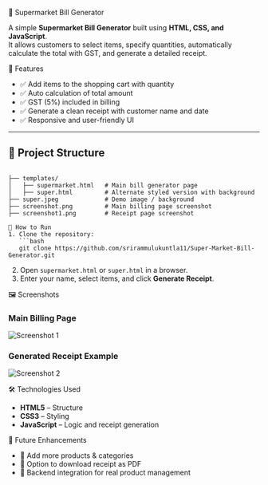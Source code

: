 🛒 Supermarket Bill Generator

A simple **Supermarket Bill Generator** built using **HTML, CSS, and JavaScript**.  
It allows customers to select items, specify quantities, automatically calculate the total with GST, and generate a detailed receipt.

📌 Features
- ✅ Add items to the shopping cart with quantity  
- ✅ Auto calculation of total amount  
- ✅ GST (5%) included in billing  
- ✅ Generate a clean receipt with customer name and date  
- ✅ Responsive and user-friendly UI  

---

## 📂 Project Structure
```

├── templates/
│   ├── supermarket.html   # Main bill generator page
│   ├── super.html         # Alternate styled version with background
├── super.jpeg             # Demo image / background
├── screenshot.png         # Main billing page screenshot
├── screenshot1.png        # Receipt page screenshot

🚀 How to Run
1. Clone the repository:
   ```bash
   git clone https://github.com/srirammulukuntla11/Super-Market-Bill-Generator.git
````
2. Open `supermarket.html` or `super.html` in a browser.
3. Enter your name, select items, and click **Generate Receipt**.

🖼️ Screenshots

### Main Billing Page

![Screenshot 1](https://raw.githubusercontent.com/srirammulukuntla11/Super-Market-Bill-Generator/main/screenshot.png)

### Generated Receipt Example

![Screenshot 2](https://raw.githubusercontent.com/srirammulukuntla11/Super-Market-Bill-Generator/main/screenshot1.png)

🛠️ Technologies Used
* **HTML5** – Structure
* **CSS3** – Styling
* **JavaScript** – Logic and receipt generation

🎯 Future Enhancements
* 🔹 Add more products & categories
* 🔹 Option to download receipt as PDF
* 🔹 Backend integration for real product management

